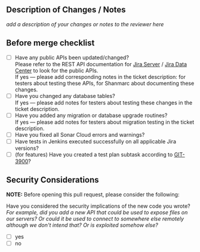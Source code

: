 ## Description of Changes / Notes

_add a description of your changes or notes to the reviewer here_

## Before merge checklist
- [ ] Have any public APIs been updated/changed? \
Please refer to the REST API documentation for [Jira Server](https://bigbrassband.atlassian.net/wiki/spaces/GITSERVER/pages/265289750/REST+API) / [Jira Data Center](https://bigbrassband.atlassian.net/wiki/spaces/GIJDC/pages/380764385/REST+API) to look for the public APIs. \
If yes &mdash; please add corresponding notes in the ticket description: for testers about testing these APIs, for Shanmarc about documenting these changes.
- [ ] Have you changed any database tables? \
If yes &mdash; please add notes for testers about testing these changes in the ticket description.
- [ ] Have you added any migration or database upgrade routines? \
If yes &mdash; please add notes for testers about migration testing in the ticket description.
- [ ] Have you fixed all Sonar Cloud errors and warnings?
- [ ] Have tests in Jenkins executed successfully on all applicable Jira versions?
- [ ] (for features) Have you created a test plan subtask according to [GIT-3900](https://jira.bigbrassband.com/browse/GIT-3900)?

## Security Considerations
**NOTE:** Before opening this pull request, please consider the following:

Have you considered the security implications of the new code you wrote?  
_For example, did you add a new API that could be used to expose files on our servers? Or could it be used to connect to somewhere else remotely although we don't intend that? Or is exploited somehow else?_
- [ ] yes
- [ ] no
